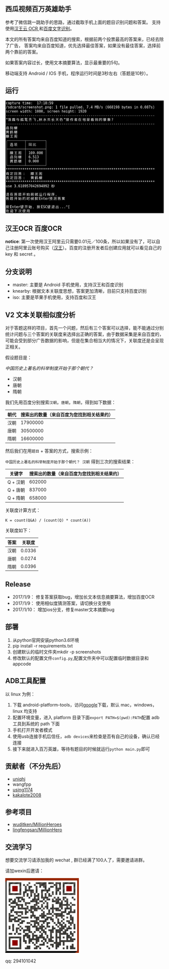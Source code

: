 ## 西瓜视频百万英雄助手

参考了微信跳一跳助手的思路，通过截取手机上面的题目识别问题和答案。
支持使用[汉王云 OCR ](https://market.aliyun.com/products/57124001/cmapi011523.html?spm=5176.730005.0.0.B1mZNd#sku=yuncode552300000)和[百度文字识别](https://cloud.baidu.com/product/ocr/general)。


本文的所有答案均来自百度知道的搜索，根据前两个投票最高的答案来，已经去除了广告，
答案均来自百度知道，优先选择最佳答案，如果没有最佳答案，选择前两个靠前的答案。

如果答案内容过长，使用文本摘要算法，显示最重要的5句。

移动端支持 Android / IOS 手机，程序运行时间是3秒左右（答题是10秒）。

## 运行

![](./wechatcode/master.png)


## 汉王OCR 百度OCR

**notice**: 第一次使用汉王阿里云只需要0.01元／100条，所以如果没有了，可以自己注册阿里云账号购买（[汉王](https://market.aliyun.com/products/57124001/cmapi011523.html?spm=5176.10695662.1996646101.searchclickresult.2d006e393rEVI7#sku=yuncode552300000)）。百度的注册开发者后创建应用就可以看见自己的 key 和 secret 。

## 分支说明

- master: 主要是 Android 手机使用，支持汉王和百度识别
- knearby: 根据文本关联度思想，答案更加清晰，目前只支持百度识别
- iso: 主要是苹果手机使用，支持百度和汉王 

## V2 文本关联相似度分析

对于答题这样的项目，首先一个问题，然后有三个答案可以选择，能不能通过分别统计问题与三个答案的关联度来选择出正确的答案，由于数据采集是来自百度的，可能会受到部分广告数据的影响，但是在集合相当大的情况下，关联度还是会呈现正相关。

假设题目是： 

*中国历史上著名的科举制度开始于那个朝代？*
- 汉朝
- 唐朝
- 隋朝

我们先用百度分别搜索`汉朝`，`唐朝`，`隋朝`，得到如下数据：

朝代 | 搜索出的数量（来自百度为您找到相关结果约）
---- | ------------------------------------------
汉朝 | 17900000
唐朝 | 30500000
隋朝 | 16600000

然后我们在用`题目` + 答案的方式，搜索示例：

`中国历史上著名的科举制度开始于那个朝代？ 汉朝` 得到三次的搜索结果：

 关键字  | 搜索出的数量（来自百度为您找到相关结果约）
-------- | ------------------------------------------
Q + 汉朝 | 602000
Q + 唐朝 | 837000
Q + 隋朝 | 658000

关联度计算方式：

``` shell
K = count(Q&A) / (count(Q) * count(A))
```

关联度如下：

答案 | 关联度
---- | ------
汉朝 | 0.0336
唐朝 | 0.0274
隋朝 | 0.0396


## Release

- 2017/1/9： 修复答案获取bug，增加长文本信息摘要算法，增加百度OCR
- 2017/1/9： 使用相似度猜测答案，请切换分支使用
- 2017/1/10： 增加ios分支，修复master文本摘要bug

## 部署

1. 从python官网安装python3.6环境
2. pip install -r requirements.txt
3. 创建默认的临时文件夹mkdir -p screenshots
4. 修改默认的配置文件`config.py`,配置文件夹中可以配置临时数据目录和appcode


## ADB工具配置

以 linux 为例：

1. 下载 android-platform-tools，访问[google](https://developer.android.google.cn/studio/releases/platform-tools.html)下载，默认 mac，windows， linux 均支持
2. 配置环境变量，进入 platform 目录下面`export PATH=$(pwd):PATH`配置 adb 工具到系统的 path 下面
3. 手机打开开发者模式
4. 使用usb连接手机后信任，`adb devices`来检查是否有自己的设备，确认已经连接
5. 接下来就进入百万英雄，等待有题目的时候就运行`python main.py`即可


## 贡献者（不分先后）

- [uniqhj](https://github.com/UniqHu)
- wangfpp
- [using1174](https://github.com/Using1174)
- [kakalote2008	](https://github.com/kakalote2008)

## 参考项目

- [wuditken/MillionHeroes](https://github.com/wuditken/MillionHeroes)
- [lingfengsan/MillionHero](https://github.com/lingfengsan/MillionHero)


## 交流学习

想要交流学习请添加我的 wechat ,
群已经满了100人了，需要邀请进群。

请加wexin后邀请：

![](./wechatcode/wechat-1.png)

qq: 294101042
